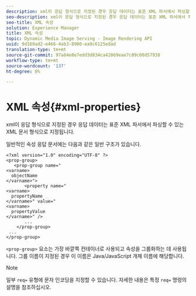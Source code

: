 ```yaml
---
description: xml이 응답 형식으로 지정된 경우 응답 데이터는 표준 XML 파서에서 파싱할 수 있는 XML 문서 형식으로 지정됩니다.
seo-description: xml이 응답 형식으로 지정된 경우 응답 데이터는 표준 XML 파서에서 파싱할 수 있는 XML 문서 형식으로 지정됩니다.
seo-title: XML 속성
solution: Experience Manager
title: XML 속성
topic: Dynamic Media Image Serving - Image Rendering API
uuid: 9d169ad2-e466-4ab3-8900-ea9c6125edad
translation-type: tm+mt
source-git-commit: 97a84e8e7edd3d834ca42069eae7c09c00d57938
workflow-type: tm+mt
source-wordcount: '137'
ht-degree: 0%

---
```



# XML 속성{#xml-properties}

xml이 응답 형식으로 지정된 경우 응답 데이터는 표준 XML 파서에서 파싱할 수 있는 XML 문서 형식으로 지정됩니다.

일반적인 속성 응답 문서에는 다음과 같은 일반 구조가 있습니다.

```
<?xml version="1.0" encoding="UTF-8" ?>
<prop-group>
   <prop-group name="
<varname>
  objectName
</varname>">
       <property name="
<varname>
  propertyName
</varname>" value="
<varname>
  propertyValue
</varname>" />
       ...
    </prop-group>
 ...
</prop-group>
```

`<prop-group>` 요소는 가장 바깥쪽 컨테이너로 사용되고 속성을 그룹화하는 데 사용됩니다. 그룹 이름이 지정된 경우 이 이름은 Java/JavaScript 개체 이름에 해당합니다.

>[!NOTE]
>
>일부 `req=` 유형에 문자 인코딩을 지정할 수 있습니다. 자세한 내용은 특정 `req=` 명령의 설명을 참조하십시오.

